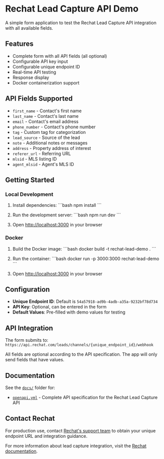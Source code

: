 # Rechat Lead Capture API Demo

A simple form application to test the Rechat Lead Capture API integration with all available fields.

## Features

- Complete form with all API fields (all optional)
- Configurable API key input
- Configurable unique endpoint ID
- Real-time API testing
- Response display
- Docker containerization support

## API Fields Supported

- `first_name` - Contact's first name
- `last_name` - Contact's last name  
- `email` - Contact's email address
- `phone_number` - Contact's phone number
- `tag` - Custom tag for categorization
- `lead_source` - Source of the lead
- `note` - Additional notes or messages
- `address` - Property address of interest
- `referer_url` - Referring URL
- `mlsid` - MLS listing ID
- `agent_mlsid` - Agent's MLS ID

## Getting Started

### Local Development

1. Install dependencies:
\`\`\`bash
npm install
\`\`\`

2. Run the development server:
\`\`\`bash
npm run dev
\`\`\`

3. Open [http://localhost:3000](http://localhost:3000) in your browser

### Docker

1. Build the Docker image:
\`\`\`bash
docker build -t rechat-lead-demo .
\`\`\`

2. Run the container:
\`\`\`bash
docker run -p 3000:3000 rechat-lead-demo
\`\`\`

3. Open [http://localhost:3000](http://localhost:3000) in your browser

## Configuration

- **Unique Endpoint ID**: Default is `54a57918-ad9b-4adb-a35a-9232bf78d734`
- **API Key**: Optional, can be entered in the form
- **Default Values**: Pre-filled with demo values for testing

## API Integration

The form submits to: `https://api.rechat.com/leads/channels/{unique_endpoint_id}/webhook`

All fields are optional according to the API specification. The app will only send fields that have values.

## Documentation

See the [`docs/`](/docs/) folder for:

- [`openapi.yml`](/docs/openapi.yml) - Complete API specification for the Rechat Lead Capture API

## Contact Rechat

For production use, contact [Rechat's support team](https://help.rechat.com/appendix/contacting-support) to obtain your unique endpoint URL and integration guidance.

For more information about lead capture integration, visit the [Rechat documentation](https://help.rechat.com/appendix/brokerage-set-up/lead-capture).

